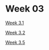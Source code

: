 # Week 03

[Week 3.1 ](Week-03/Week-3.1.md)

[Week 3.2](Week-03/Week-3.2.md)

[Week 3.5 ](Week-03/Week-3.5.md)